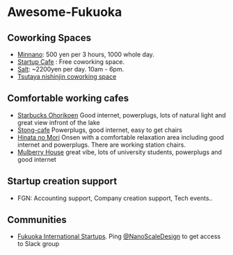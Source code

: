 # Awesome-Fukuoka

## Coworking Spaces

- [Minnano](https://minnano-itoshima.com/): 500 yen per 3 hours, 1000 whole day.
- [Startup Cafe](https://startupcafe.jp/en/top-en/) : Free coworking space.
- [Salt](https://salt.today/): ~2200yen per day. 10am - 6pm. 
- [Tsutaya nishinjin coworking space](https://tsutaya.tsite.jp/store/nishijin/?sc_cid=tsutaya_a00_n_adot_gbusiness) 


## Comfortable working cafes
- [Starbucks Ohorikoen](https://store.starbucks.co.jp/en/detail-962/) Good internet, powerplugs, lots of natural light and great view infront of the lake
- [Stong-cafe](https://www.stong-cafe.com/)  Powerplugs, good internet, easy to get chairs
- [Hinata no Mori](https://www.hinatanomori.jp/) Onsen with a comfortable relaxation area including good internet and powerplugs. There are working station chairs.
- [Mulberry House](http://mulberry.fun/) great vibe, lots of university students, powerplugs and good internet



## Startup creation support

- FGN: Accounting support, Company creation support, Tech events..


## Communities
- [Fukuoka International Startups](https://www.meetup.com/en-AU/fukuoka-international-startups/). Ping [@NanoScaleDesign](https://twitter.com/NanoScaleDesign) to get access to Slack group
